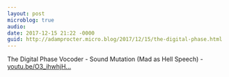 ```yaml
---
layout: post
microblog: true
audio: 
date: 2017-12-15 21:22 -0000
guid: http://adamprocter.micro.blog/2017/12/15/the-digital-phase.html
---
```

The Digital Phase Vocoder - Sound Mutation (Mad as Hell Speech) - [youtu.be/O3_ihwhjH...](https://youtu.be/O3_ihwhjHUw)
